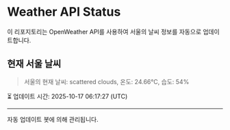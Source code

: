 
# Weather API Status

이 리포지토리는 OpenWeather API를 사용하여 서울의 날씨 정보를 자동으로 업데이트합니다.

## 현재 서울 날씨
> 서울의 현재 날씨: scattered clouds, 온도: 24.66°C, 습도: 54%

⏳ 업데이트 시간: 2025-10-17 06:17:27 (UTC)

---
자동 업데이트 봇에 의해 관리됩니다.
